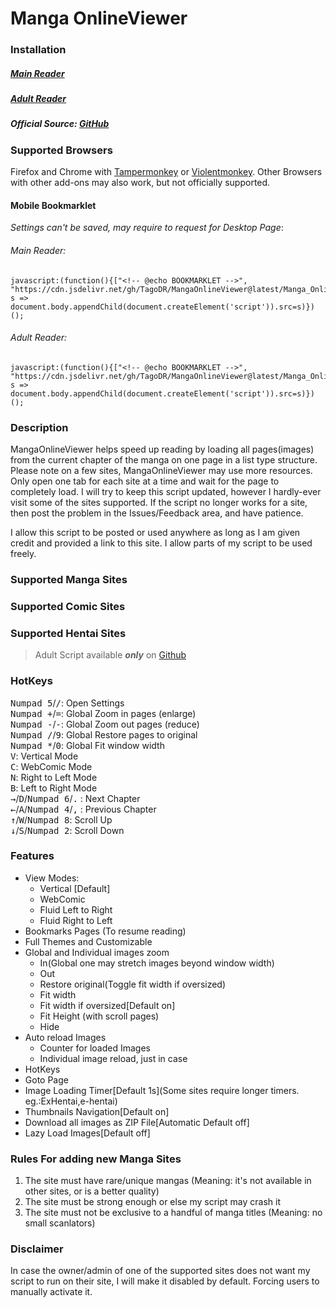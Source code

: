 # Manga OnlineViewer
### Installation

##### [Main Reader](https://github.com/TagoDR/MangaOnlineViewer/raw/master/Manga_OnlineViewer.user.js)
##### [Adult Reader](https://github.com/TagoDR/MangaOnlineViewer/raw/master/Manga_OnlineViewer_Adult.user.js)
##### Official Source: [GitHub](https://github.com/TagoDR/MangaOnlineViewer)

### Supported Browsers
Firefox and Chrome with [Tampermonkey](https://tampermonkey.net/) or [Violentmonkey](https://violentmonkey.github.io/).
Other Browsers with other add-ons may also work, but not officially supported.

#### Mobile Bookmarklet
*Settings can't be saved, may require to request for Desktop Page*:
###### Main Reader:
```
javascript:(function(){["<!-- @echo BOOKMARKLET -->", "https://cdn.jsdelivr.net/gh/TagoDR/MangaOnlineViewer@latest/Manga_OnlineViewer.user.min.js"].map( s => document.body.appendChild(document.createElement('script')).src=s)})();
```
###### Adult Reader:
```
javascript:(function(){["<!-- @echo BOOKMARKLET -->", "https://cdn.jsdelivr.net/gh/TagoDR/MangaOnlineViewer@latest/Manga_OnlineViewer_Adult.user.min.js"].map( s => document.body.appendChild(document.createElement('script')).src=s)})();
```

### Description
MangaOnlineViewer helps speed up reading by loading all pages(images) from the current chapter of the manga on one page in a list type structure.
Please note on a few sites, MangaOnlineViewer may use more resources. Only open one tab for each site at a time and wait for the page to completely load.
I will try to keep this script updated, however I hardly-ever visit some of the sites supported. If the script no longer works for a site, then post the problem in the Issues/Feedback area, and have patience.

I allow this script to be posted or used anywhere as long as I am given credit and provided a link to this site. I allow parts of my script to be used freely.

### Supported Manga Sites
<!-- @echo LIST_MANGA_SITES -->

### Supported Comic Sites
<!-- @echo LIST_COMIC_SITES -->

### Supported Hentai Sites
> Adult Script available **_only_** on [Github](https://github.com/TagoDR/MangaOnlineViewer)
<!-- @echo LIST_HENTAI_SITES -->

### HotKeys
  <kbd class='dark'>Numpad 5</kbd>/<kbd class='dark'>/</kbd>: Open Settings<br/>
  <kbd class='dark'>Numpad +</kbd>/<kbd class='dark'>=</kbd>: Global Zoom in pages (enlarge)<br/>
  <kbd class='dark'>Numpad -</kbd>/<kbd class='dark'>-</kbd>: Global Zoom out pages (reduce)<br/>
  <kbd class='dark'>Numpad /</kbd>/<kbd class='dark'>9</kbd>: Global Restore pages to original<br/>
  <kbd class='dark'>Numpad *</kbd>/<kbd class='dark'>0</kbd>: Global Fit window width<br/>
  <kbd class='dark'>V</kbd>: Vertical Mode<br/>
  <kbd class='dark'>C</kbd>: WebComic Mode<br/>
  <kbd class='dark'>N</kbd>: Right to Left Mode<br/>
  <kbd class='dark'>B</kbd>: Left to Right Mode<br/>
  <kbd class='dark'>→</kbd>/<kbd class='dark'>D</kbd>/<kbd class='dark'>Numpad 6</kbd>/<kbd class='dark'>.</kbd> : Next Chapter<br/>
  <kbd class='dark'>←</kbd>/<kbd class='dark'>A</kbd>/<kbd class='dark'>Numpad 4</kbd>/<kbd class='dark'>,</kbd> : Previous Chapter<br/>
  <kbd class='dark'>↑</kbd>/<kbd class='dark'>W</kbd>/<kbd class='dark'>Numpad 8</kbd>: Scroll  Up<br/>
  <kbd class='dark'>↓</kbd>/<kbd class='dark'>S</kbd>/<kbd class='dark'>Numpad 2</kbd>: Scroll  Down<br/>

### Features
- View Modes:
  - Vertical [Default]
  - WebComic
  - Fluid Left to Right
  - Fluid Right to Left
- Bookmarks Pages (To resume reading)
- Full Themes and Customizable
- Global and Individual images zoom
  - In(Global one may stretch images beyond window width)
  - Out
  - Restore original(Toggle fit width if oversized)
  - Fit width
  - Fit width if oversized[Default on]
  - Fit Height (with scroll pages)
  - Hide
- Auto reload Images
  - Counter for loaded Images
  - Individual image reload, just in case
- HotKeys
- Goto Page
- Image Loading Timer[Default 1s](Some sites require longer timers. eg.:ExHentai,e-hentai)
- Thumbnails Navigation[Default on]
- Download all images as ZIP File[Automatic Default off]
- Lazy Load Images[Default off]

### Rules For adding new Manga Sites
1. The site must have rare/unique mangas (Meaning: it's not available in other sites, or is a
 better quality)
2. The site must be strong enough or else my script may crash it
3. The site must not be exclusive to a handful of manga titles (Meaning: no small scanlators)

### Disclaimer
In case the owner/admin of one of the supported sites does not want my script to run on their site, I will make it disabled by default. Forcing users to manually activate it.
